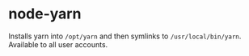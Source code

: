 # node-yarn

Installs yarn into `/opt/yarn` and then symlinks to `/usr/local/bin/yarn`. Available to all user accounts.
